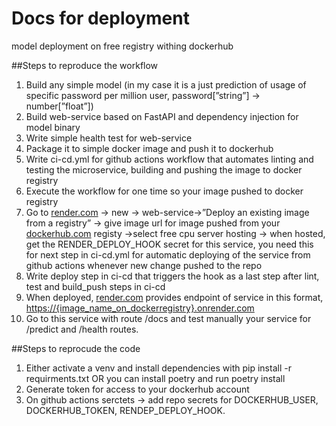 # Docs for deployment

model deployment on free registry withing dockerhub  

##Steps to reproduce the workflow

1. Build any simple model (in my case it is a just prediction of usage of specific password per million user, password[”string”] → number[”float”])
2. Build web-service based on FastAPI and dependency injection for model binary 
3. Write simple health test for web-service 
4. Package it to simple docker image and push it to dockerhub 
5. Write ci-cd.yml for github actions workflow that automates linting and testing the microservice, building and pushing the image to docker registry 
6. Execute the workflow for one time so your image pushed to docker registry 
7. Go to [render.com](http://render.com) → new → web-service→”Deploy an existing image from a registry” → give image url for image pushed from your [dockerhub.com](http://dockerhub.com) registy →select free cpu server hosting → when hosted, get the RENDER_DEPLOY_HOOK secret for this service, you need this for next step in ci-cd.yml for automatic deploying of the service from github actions whenever new change pushed to the repo
8. Write deploy step in ci-cd that triggers the hook as a last step after lint, test and build_push steps in ci-cd 
9. When deployed, [render.com](http://render.com) provides endpoint of service in this format, [https://{image_name_on_dockerregistry}.onrender.com](https://fastapi-webservice-retrain-01.onrender.com/)
10. Go to this service with route /docs and test manually your service for /predict and /health routes. 

##Steps to reprocude the code 

1. Either activate a venv and install dependencies with pip install -r requirments.txt OR you can install poetry and run poetry install
2. Generate token for access to your dockerhub account 
3. On github actions serctets → add repo secrets for DOCKERHUB_USER, DOCKERHUB_TOKEN, RENDEP_DEPLOY_HOOK.
